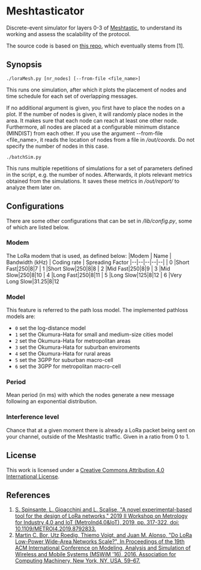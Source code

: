 # Meshtasticator
Discrete-event simulator for layers 0-3 of [Meshtastic](https://meshtastic.org/), to understand its working and assess the scalability of the protocol.

The source code is based on [this repo](https://github.com/lucagioacchini/lora-network-simulator), which eventually stems from [1].

## Synopsis
```./loraMesh.py [nr_nodes] [--from-file <file_name>]``` 

This runs one simulation, after which it plots the placement of nodes and time schedule for each set of overlapping messages.

If no additional argument is given, you first have to place the nodes on a plot. 
If the number of nodes is given, it will randomly place nodes in the area. It makes sure that each node can reach at least one other node. Furthermore, all nodes are placed at a configurable minimum distance (MINDIST) from each other. 
If you use the argument --from-file <file_name>, it reads the location of nodes from a file in */out/coords*. Do not specify the number of nodes in this case.

```./batchSim.py``` 

This runs multiple repetitions of simulations for a set of parameters defined in the script, e.g. the number of nodes. Afterwards, it plots relevant metrics obtained from the simulations. It saves these metrics in */out/report/* to analyze them later on.

## Configurations
There are some other configurations that can be set in */lib/config.py*, some of which are listed below.

### Modem
The LoRa modem that is used, as defined below:
|Modem  | Name | Bandwidth (kHz) | Coding rate | Spreading Factor
|--|--|--|--|--|
| 0 |Short Fast|250|8|7
| 1 |Short Slow|250|8|8
| 2 |Mid Fast|250|8|9
| 3 |Mid Slow|250|8|10
| 4 |Long Fast|250|8|11
| 5 |Long Slow|125|8|12
| 6 |Very Long Slow|31.25|8|12

### Model
This feature is referred to the path loss model. The implemented pathloss models are:
* ```0``` set the log-distance model  
* ```1``` set the Okumura-Hata for small and medium-size cities model  
* ```2``` set the Okumura-Hata for metropolitan areas  
* ```3``` set the Okumura-Hata for suburban enviroments  
* ```4``` set the Okumura-Hata for rural areas  
* ```5``` set the 3GPP for suburban macro-cell  
* ```6``` set the 3GPP for metropolitan macro-cell  

### Period
Mean period (in ms) with which the nodes generate a new message following an exponential distribution. 

### Interference level 
Chance that at a given moment there is already a LoRa packet being sent on your channel, outside of the Meshtastic traffic. Given in a ratio from 0 to 1. 

## License
This work is licensed under a [Creative Commons Attribution 4.0 International License](https://creativecommons.org/licenses/by/4.0/). 

## References
1. [S. Spinsante, L. Gioacchini and L. Scalise, "A novel experimental-based tool for the design of LoRa networks," 2019 II Workshop on Metrology for Industry 4.0 and IoT (MetroInd4.0&IoT), 2019, pp. 317-322, doi: 10.1109/METROI4.2019.8792833.](https://ieeexplore.ieee.org/document/8792833)
2. [Martin C. Bor, Utz Roedig, Thiemo Voigt, and Juan M. Alonso, "Do LoRa Low-Power Wide-Area Networks Scale?", In Proceedings of the 19th ACM International Conference on Modeling, Analysis and Simulation of Wireless and Mobile Systems (MSWiM '16), 2016. Association for Computing Machinery, New York, NY, USA, 59–67.](https://doi.org/10.1145/2988287.2989163)

